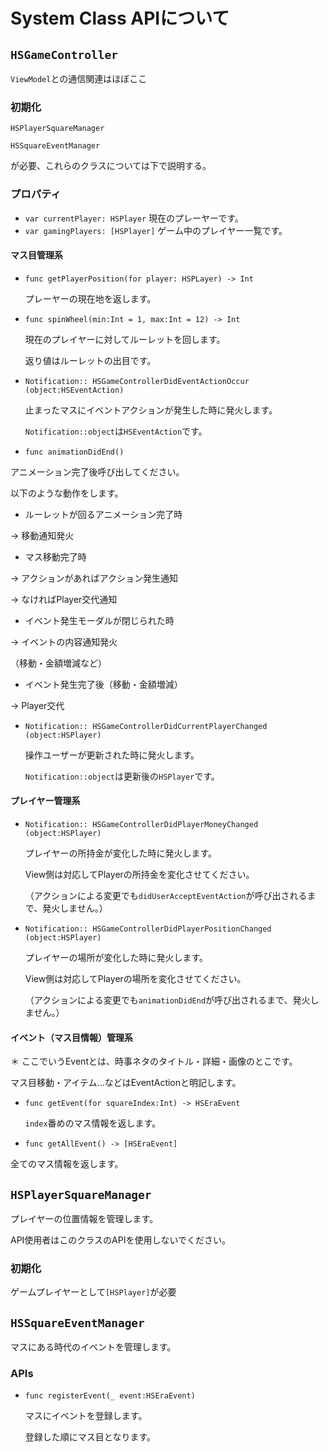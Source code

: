 #  System Class APIについて

## `HSGameController`

`ViewModel`との通信関連はほぼここ



### 初期化

`HSPlayerSquareManager`

`HSSquareEventManager`

が必要、これらのクラスについては下で説明する。

### プロパティ
- `var currentPlayer: HSPlayer`
現在のプレーヤーです。
- `var gamingPlayers: [HSPlayer]`
ゲーム中のプレイヤー一覧です。


#### マス目管理系

- `func getPlayerPosition(for player: HSPLayer) -> Int`

  プレーヤーの現在地を返します。


- `func spinWheel(min:Int = 1, max:Int = 12) -> Int`

  現在のプレイヤーに対してルーレットを回します。

  返り値はルーレットの出目です。
  
- `Notification:: HSGameControllerDidEventActionOccur (object:HSEventAction)`

  止まったマスにイベントアクションが発生した時に発火します。

  `Notification::object`は`HSEventAction`です。


- `func animationDidEnd()`

アニメーション完了後呼び出してください。

以下のような動作をします。

- ルーレットが回るアニメーション完了時

→ 移動通知発火


- マス移動完了時

→ アクションがあればアクション発生通知

→ なければPlayer交代通知


- イベント発生モーダルが閉じられた時

→ イベントの内容通知発火

（移動・金額増減など）


- イベント発生完了後（移動・金額増減）

→ Player交代


- `Notification:: HSGameControllerDidCurrentPlayerChanged (object:HSPlayer)`

  操作ユーザーが更新された時に発火します。

  `Notification::object`は更新後の`HSPlayer`です。


#### プレイヤー管理系

- `Notification:: HSGameControllerDidPlayerMoneyChanged (object:HSPlayer)`

  プレイヤーの所持金が変化した時に発火します。

  View側は対応してPlayerの所持金を変化させてください。

  （アクションによる変更でも`didUserAcceptEventAction`が呼び出されるまで、発火しません。）

  

- `Notification:: HSGameControllerDidPlayerPositionChanged (object:HSPlayer)`

  プレイヤーの場所が変化した時に発火します。

  View側は対応してPlayerの場所を変化させてください。

  （アクションによる変更でも`animationDidEnd`が呼び出されるまで、発火しません。）

  

#### イベント（マス目情報）管理系

＊ ここでいうEventとは、時事ネタのタイトル・詳細・画像のとこです。

マス目移動・アイテム...などはEventActionと明記します。

- `func getEvent(for squareIndex:Int) -> HSEraEvent`

  `index`番めのマス情報を返します。

- `func getAllEvent() -> [HSEraEvent]`

全てのマス情報を返します。



## `HSPlayerSquareManager`

プレイヤーの位置情報を管理します。

API使用者はこのクラスのAPIを使用しないでください。



### 初期化

ゲームプレイヤーとして`[HSPlayer]`が必要



## `HSSquareEventManager`

マスにある時代のイベントを管理します。



### APIs

- `func registerEvent(_ event:HSEraEvent)`

  マスにイベントを登録します。

  登録した順にマス目となります。



